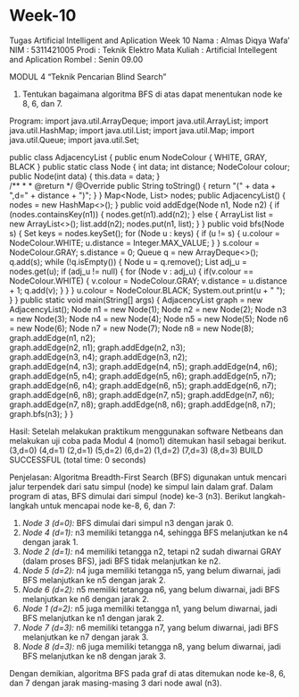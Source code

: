 # Week-10
Tugas Artificial Intelligent and Aplication Week 10
Nama		: Almas Diqya Wafa’
NIM		: 5311421005
Prodi		: Teknik Elektro
Mata Kuliah	            : Artificial Intellegent and Aplication
Rombel	            : Senin 09.00

MODUL 4
“Teknik Pencarian Blind Search”

1.	Tentukan bagaimana algoritma BFS di atas dapat menentukan node ke 8, 6, dan 7.
   
Program:
import java.util.ArrayDeque; 
import java.util.ArrayList; 
import java.util.HashMap; 
import java.util.List; 
import java.util.Map; 
import java.util.Queue; 
import java.util.Set; 

public class AdjacencyList 
{ 
public enum NodeColour { WHITE, GRAY, BLACK } 
public static class Node 
{ 
int data; 
int distance; 
NodeColour colour; 
public Node(int data) 
{ 
            this.data = data; 
        }  
    /**
     *
     * @return
     */
    @Override
        public String toString() 
        { 
         return "(" + data + ",d=" + distance + ")"; 
        } 
    } 
    Map<Node, List<Node>> nodes; 
    public AdjacencyList() 
    { 
        nodes = new HashMap<>(); 
    } 
    public void addEdge(Node n1, Node n2) 
    { 
        if (nodes.containsKey(n1)) { 
            nodes.get(n1).add(n2); 
        } else { 
       ArrayList<Node> list = new ArrayList<>(); 
            list.add(n2); 
            nodes.put(n1, list); 
        } 
    } 
    public void bfs(Node s) 
    { 
        Set<Node> keys = nodes.keySet(); 
        for (Node u : keys) { 
            if (u != s) { 
                u.colour = NodeColour.WHITE; 
                u.distance = Integer.MAX_VALUE; 
            } 
        } 
        s.colour = NodeColour.GRAY; 
        s.distance = 0; 
        Queue<Node> q = new ArrayDeque<>(); 
        q.add(s); 
        while (!q.isEmpty()) { 
            Node u = q.remove(); 
            List<Node> adj_u = nodes.get(u); 
            if (adj_u != null) { 
                for (Node v : adj_u) { 
                    if(v.colour == NodeColour.WHITE) { 
                        v.colour = NodeColour.GRAY; 
                        v.distance = u.distance + 1; 
                        q.add(v); 
                    } 
                } 
            } 
            u.colour = NodeColour.BLACK; 
            System.out.print(u + " "); 
        } 
    } 
    public static void main(String[] args)
     { 
        AdjacencyList graph = new AdjacencyList(); 
        Node n1 = new Node(1); 
        Node n2 = new Node(2); 
        Node n3 = new Node(3); 
        Node n4 = new Node(4); 
        Node n5 = new Node(5); 
        Node n6 = new Node(6); 
        Node n7 = new Node(7); 
        Node n8 = new Node(8); 
        graph.addEdge(n1, n2);   
        graph.addEdge(n2, n1); 
        graph.addEdge(n2, n3);   
        graph.addEdge(n3, n4); 
        graph.addEdge(n3, n2);   
        graph.addEdge(n4, n3); 
        graph.addEdge(n4, n5); 
        graph.addEdge(n4, n6);  
        graph.addEdge(n5, n4); 
        graph.addEdge(n5, n6); 
        graph.addEdge(n5, n7); 
        graph.addEdge(n6, n4); 
        graph.addEdge(n6, n5); 
        graph.addEdge(n6, n7); 
        graph.addEdge(n6, n8); 
        graph.addEdge(n7, n5); 
        graph.addEdge(n7, n6); 
        graph.addEdge(n7, n8); 
        graph.addEdge(n8, n6); 
        graph.addEdge(n8, n7); 
        graph.bfs(n3); 
    } 
}

Hasil:
Setelah melakukan praktikum menggunakan software Netbeans dan melakukan uji coba pada Modul 4 (nomo1) ditemukan hasil sebagai berikut.
(3,d=0) (4,d=1) (2,d=1) (5,d=2) (6,d=2) (1,d=2) (7,d=3) (8,d=3) BUILD SUCCESSFUL (total time: 0 seconds)

Penjelasan:
Algoritma Breadth-First Search (BFS) digunakan untuk mencari jalur terpendek dari satu simpul (node) ke simpul lain dalam graf. Dalam program di atas, BFS dimulai dari simpul (node) ke-3 (n3). Berikut langkah-langkah untuk mencapai node ke-8, 6, dan 7:

1. *Node 3 (d=0):* BFS dimulai dari simpul n3 dengan jarak 0.
2. *Node 4 (d=1):* n3 memiliki tetangga n4, sehingga BFS melanjutkan ke n4 dengan jarak 1.
3. *Node 2 (d=1):* n4 memiliki tetangga n2, tetapi n2 sudah diwarnai GRAY (dalam proses BFS), jadi BFS tidak melanjutkan ke n2.
4. *Node 5 (d=2):* n4 juga memiliki tetangga n5, yang belum diwarnai, jadi BFS melanjutkan ke n5 dengan jarak 2.
5. *Node 6 (d=2):* n5 memiliki tetangga n6, yang belum diwarnai, jadi BFS melanjutkan ke n6 dengan jarak 2.
6. *Node 1 (d=2):* n5 juga memiliki tetangga n1, yang belum diwarnai, jadi BFS melanjutkan ke n1 dengan jarak 2.
7. *Node 7 (d=3):* n6 memiliki tetangga n7, yang belum diwarnai, jadi BFS melanjutkan ke n7 dengan jarak 3.
8. *Node 8 (d=3):* n6 juga memiliki tetangga n8, yang belum diwarnai, jadi BFS melanjutkan ke n8 dengan jarak 3.

Dengan demikian, algoritma BFS pada graf di atas ditemukan node ke-8, 6, dan 7 dengan jarak masing-masing 3 dari node awal (n3).


